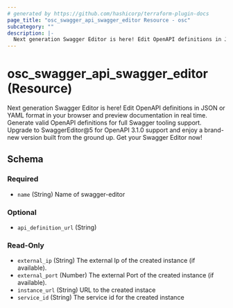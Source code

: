```yaml
---
# generated by https://github.com/hashicorp/terraform-plugin-docs
page_title: "osc_swagger_api_swagger_editor Resource - osc"
subcategory: ""
description: |-
  Next generation Swagger Editor is here! Edit OpenAPI definitions in JSON or YAML format in your browser and preview documentation in real time. Generate valid OpenAPI definitions for full Swagger tooling support. Upgrade to SwaggerEditor@5 for OpenAPI 3.1.0 support and enjoy a brand-new version built from the ground up. Get your Swagger Editor now!
---
```


# osc_swagger_api_swagger_editor (Resource)

Next generation Swagger Editor is here! Edit OpenAPI definitions in JSON or YAML format in your browser and preview documentation in real time. Generate valid OpenAPI definitions for full Swagger tooling support. Upgrade to SwaggerEditor@5 for OpenAPI 3.1.0 support and enjoy a brand-new version built from the ground up. Get your Swagger Editor now!



<!-- schema generated by tfplugindocs -->
## Schema

### Required

- `name` (String) Name of swagger-editor

### Optional

- `api_definition_url` (String)

### Read-Only

- `external_ip` (String) The external Ip of the created instance (if available).
- `external_port` (Number) The external Port of the created instance (if available).
- `instance_url` (String) URL to the created instace
- `service_id` (String) The service id for the created instance
